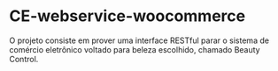 # CE-webservice-woocommerce
O projeto consiste em prover uma interface RESTful parar o sistema de comércio eletrônico voltado para beleza escolhido, chamado Beauty Control.
